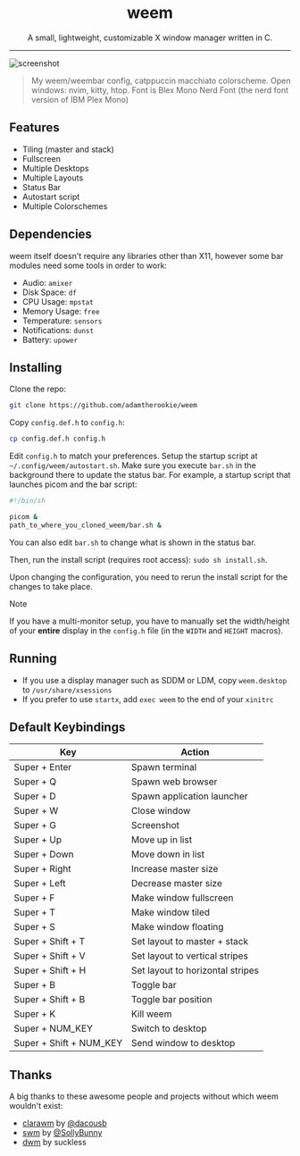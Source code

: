 <div style="text-align:center">
<h1>weem</h1>
A small, lightweight, customizable X window manager written in C.
</div>

<hr>

![screenshot](./screenshot.png)
> My weem/weembar config, catppuccin macchiato colorscheme. Open windows: nvim, kitty, htop. Font is Blex Mono Nerd Font (the nerd font version of IBM Plex Mono)

## Features
- Tiling (master and stack)
- Fullscreen
- Multiple Desktops
- Multiple Layouts
- Status Bar
- Autostart script
- Multiple Colorschemes

## Dependencies
weem itself doesn't require any libraries other than X11, however some bar modules need some tools in order to work:
- Audio: `amixer`
- Disk Space: `df`
- CPU Usage: `mpstat`
- Memory Usage: `free`
- Temperature: `sensors`
- Notifications: `dunst`
- Battery: `upower`

## Installing
Clone the repo:
```sh
git clone https://github.com/adamtherookie/weem
```
Copy `config.def.h` to `config.h`:
```sh
cp config.def.h config.h
```
Edit `config.h` to match your preferences. Setup the startup script at `~/.config/weem/autostart.sh`. Make sure you execute `bar.sh` in the background there to update the status bar. For example, a startup script that launches picom and the bar script:

```sh
#!/bin/sh

picom &
path_to_where_you_cloned_weem/bar.sh &
```

You can also edit `bar.sh` to change what is shown in the status bar. 

Then, run the install script (requires root access): `sudo sh install.sh`.

Upon changing the configuration, you need to rerun the install script for the changes to take place. 

> [!NOTE]
> If you have a multi-monitor setup, you have to manually set the width/height of your **entire** display in the `config.h` file (in the `WIDTH` and `HEIGHT` macros).

## Running
- If you use a display manager such as SDDM or LDM, copy `weem.desktop` to `/usr/share/xsessions`
- If you prefer to use `startx`, add `exec weem` to the end of your `xinitrc`

## Default Keybindings
| Key | Action |
|-----|--------|
| Super + Enter | Spawn terminal |
| Super + Q | Spawn web browser |
| Super + D | Spawn application launcher |
| Super + W | Close window |
| Super + G | Screenshot |
| Super + Up | Move up in list |
| Super + Down | Move down in list |
| Super + Right | Increase master size |
| Super + Left | Decrease master size |
| Super + F | Make window fullscreen |
| Super + T | Make window tiled |
| Super + S | Make window floating |
| Super + Shift + T | Set layout to master + stack |
| Super + Shift + V | Set layout to vertical stripes |
| Super + Shift + H | Set layout to horizontal stripes |
| Super + B | Toggle bar |
| Super + Shift + B | Toggle bar position |
| Super + K | Kill weem |
| Super + NUM_KEY | Switch to desktop |
| Super + Shift + NUM_KEY | Send window to desktop |

## Thanks
A big thanks to these awesome people and projects without which weem wouldn't exist:
- [clarawm](https://github.com/dacousb/clarawm) by [@dacousb](https://github.com/dacousb)
- [swm](https://github.com/SollyBunny/swm) by [@SollyBunny](https://github.com/SollyBunny)
- [dwm](https://dwm.suckless.org/) by suckless
